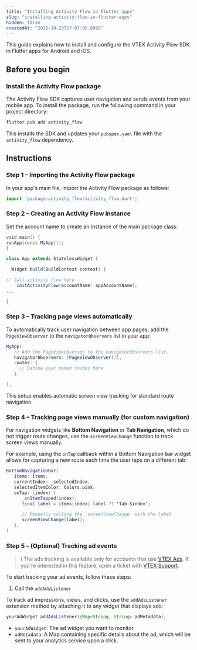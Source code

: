 ```yaml
---
title: "Installing Activity Flow in Flutter apps"
slug: "installing-activity-flow-in-flutter-apps"
hidden: false
createdAt: "2025-10-23T17:07:05.899Z"
---
```


This guide explains how to install and configure the VTEX Activity Flow SDK in Flutter apps for Android and iOS.

## Before you begin

### Install the Activity Flow package

The Activity Flow SDK captures user navigation and sends events from your mobile app. To install the package, run the following command in your project directory:

```bash
flutter pub add activity_flow
```

This installs the SDK and updates your `pubspec.yaml` file with the `activity_flow` dependency.

## Instructions

### Step 1 – Importing the Activity Flow package

In your app's main file, import the Activity Flow package as follows:

```javascript
import 'package:activity_flow/activity_flow.dart';
```

### Step 2 – Creating an Activity Flow instance

Set the account name to create an instance of the main package class:

```java
void main() {
runApp(const MyApp());
}

class App extends StatelessWidget {

  Widget build(BuildContext context) {

// Call activity flow here
    initActivityFlow(accountName: appAccountName);
...

}
```

### Step 3 – Tracking page views automatically

To automatically track user navigation between app pages, add the `PageViewObserver` to the `navigatorObservers` list in your app:

```java
MyApp(
   // Add the PageViewObserver to the navigatorObservers list.
   navigatorObservers: [PageViewObserver()],
   routes: {
     // Define your named routes here
   },

),
```

This setup enables automatic screen view tracking for standard route navigation.

### Step 4 – Tracking page views manually (for custom navigation)

For navigation widgets like **Bottom Navigation** or **Tab Navigation**, which do not trigger route changes, use the `screenViewChange` function to track screen views manually.

For example, using the `onTap` callback within a Bottom Navigation bar widget allows for capturing a new route each time the user taps on a different tab:

```java
BottomNavigationBar(
   items: items,
   currentIndex: _selectedIndex,
   selectedItemColor: Colors.pink,
   onTap: (index) {
      _onItemTapped(index);
      final label = items[index].label ?? 'Tab-$index';

      // Manually calling the `screenViewChange` with the label
      screenViewChange(label);
   },
)
```

### Step 5 – (Optional) Tracking ad events

>ℹ️ The ads tracking is available only for accounts that use [VTEX Ads](https://developers.vtex.com/docs/guides/vtex-ads). If you're interested in this feature, open a ticket with [VTEX Support](https://support.vtex.com/hc/en-us).

To start tracking your ad events, follow these steps:

1. Call the `addAdsListener`

To track ad impressions, views, and clicks, use the `addAdsListener` extension method by attaching it to any widget that displays ads:

```java
yourAdWidget.addAdsListener({Map<String, String> adMetadata);
```

- `yourAdWidget`: The ad widget you want to monitor.
- `adMetadata`: A Map containing specific details about the ad, which will be sent to your analytics service upon a click.

